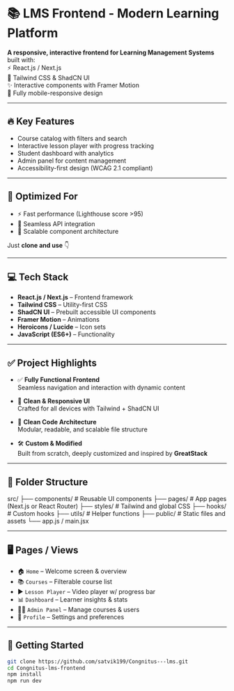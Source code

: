 # 📚 LMS Frontend - Modern Learning Platform

**A responsive, interactive frontend for Learning Management Systems** built with:  
⚡ React.js / Next.js  
🎨 Tailwind CSS & ShadCN UI  
✨ Interactive components with Framer Motion  
📱 Fully mobile-responsive design  

---

## 🔥 Key Features

- Course catalog with filters and search  
- Interactive lesson player with progress tracking  
- Student dashboard with analytics  
- Admin panel for content management  
- Accessibility-first design (WCAG 2.1 compliant)

---

## 🚀 Optimized For

- ⚡ Fast performance (Lighthouse score >95)  
- 🔌 Seamless API integration  
- 🧩 Scalable component architecture  

Just **clone and use** 👇

---

## 💻 Tech Stack

- **React.js / Next.js** – Frontend framework  
- **Tailwind CSS** – Utility-first CSS  
- **ShadCN UI** – Prebuilt accessible UI components  
- **Framer Motion** – Animations  
- **Heroicons / Lucide** – Icon sets  
- **JavaScript (ES6+)** – Functionality

---

## ✅ Project Highlights

- ✅ **Fully Functional Frontend**  
  Seamless navigation and interaction with dynamic content

- 🎨 **Clean & Responsive UI**  
  Crafted for all devices with Tailwind + ShadCN UI

- 🧼 **Clean Code Architecture**  
  Modular, readable, and scalable file structure

- 🛠️ **Custom & Modified**  
  Built from scratch, deeply customized and inspired by **GreatStack**

---

## 📁 Folder Structure

src/
├── components/ # Reusable UI components
├── pages/ # App pages (Next.js or React Router)
├── styles/ # Tailwind and global CSS
├── hooks/ # Custom hooks
├── utils/ # Helper functions
├── public/ # Static files and assets
└── app.js / main.jsx



---

## 🖥️ Pages / Views

- 🏠 `Home` – Welcome screen & overview
- 📚 `Courses` – Filterable course list
- ▶️ `Lesson Player` – Video player w/ progress bar
- 📊 `Dashboard` – Learner insights & stats
- 🧑‍💼 `Admin Panel` – Manage courses & users
- 👤 `Profile` – Settings and preferences

---

## 🚀 Getting Started

```bash
git clone https://github.com/satvik199/Congnitus---lms.git
cd Congnitus-lms-frontend
npm install
npm run dev
